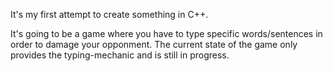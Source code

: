 It's my first attempt to create something in C++.

It's going to be a game where you have to type specific words/sentences in order to damage your opponment. The current state of the game only provides the typing-mechanic and is still in progress.
